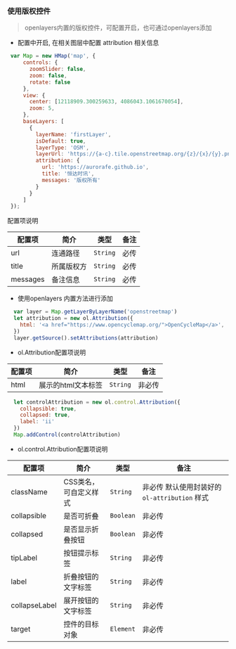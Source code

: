 ### 使用版权控件

> openlayers内置的版权控件，可配置开启，也可通过openlayers添加


* 配置中开启, 在相关图层中配置 attribution 相关信息

```javascript
 var Map = new HMap('map', {
     controls: {
       zoomSlider: false,
       zoom: false,
       rotate: false
     },
     view: {
       center: [12118909.300259633, 4086043.1061670054],
       zoom: 5,
     },
     baseLayers: [
       {
         layerName: 'firstLayer',
         isDefault: true,
         layerType: 'OSM',
         layerUrl: 'https://{a-c}.tile.openstreetmap.org/{z}/{x}/{y}.png',
         attribution: {
           url: 'https://aurorafe.github.io',
           title: '恒达时讯',
           messages: '版权所有'
         }
       }
     ]
 });
```

配置项说明

| 配置项 | 简介 | 类型 | 备注 |
| --- | --- |--- | --- |
| url | 连通路径 | `String` | 必传 |
| title | 所属版权方 | `String` | 必传 |
| messages | 备注信息 | `String` | 必传 |

* 使用openlayers 内置方法进行添加

```javascript
  var layer = Map.getLayerByLayerName('openstreetmap')
  let attribution = new ol.Attribution({
    html: '<a href="https://www.opencyclemap.org/">OpenCycleMap</a>',
  })
  layer.getSource().setAttributions(attribution)
```

* ol.Attribution配置项说明

| 配置项 | 简介 | 类型 | 备注 |
| --- | --- |--- | --- |
| html | 展示的html文本标签 | `String` | 非必传 |


```javascript
  let controlAttribution = new ol.control.Attribution({
    collapsible: true,
    collapsed: true,
    label: 'ii'
  })
  Map.addControl(controlAttribution)
```

* ol.control.Attribution配置项说明

| 配置项 | 简介 | 类型 | 备注 |
| --- | --- |--- | --- |
| className | CSS类名，可自定义样式 | `String` | 非必传 默认使用封装好的 ```ol-attribution``` 样式 |
| collapsible | 是否可折叠 | `Boolean` | 非必传 |
| collapsed | 是否显示折叠按钮 | `Boolean` | 非必传 |
| tipLabel | 按钮提示标签 | `String` | 非必传 |
| label | 折叠按钮的文字标签 | `String` | 非必传 |
| collapseLabel | 展开按钮的文字标签 | `String` | 非必传 |
| target | 控件的目标对象 | `Element` | 非必传 |
